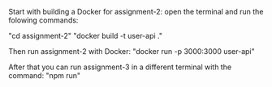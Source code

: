 Start with building a Docker for assignment-2:
open the terminal and run the folowing commands:

"cd assignment-2"
"docker build -t user-api ."

Then run assignment-2 with Docker:
"docker run -p 3000:3000 user-api"

After that you can run assignment-3 in a different terminal with the command:
"npm run"